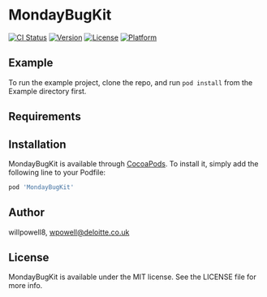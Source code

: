 # MondayBugKit

[![CI Status](https://img.shields.io/travis/willpowell8/MondayBugKit.svg?style=flat)](https://travis-ci.org/willpowell8/MondayBugKit)
[![Version](https://img.shields.io/cocoapods/v/MondayBugKit.svg?style=flat)](https://cocoapods.org/pods/MondayBugKit)
[![License](https://img.shields.io/cocoapods/l/MondayBugKit.svg?style=flat)](https://cocoapods.org/pods/MondayBugKit)
[![Platform](https://img.shields.io/cocoapods/p/MondayBugKit.svg?style=flat)](https://cocoapods.org/pods/MondayBugKit)

## Example

To run the example project, clone the repo, and run `pod install` from the Example directory first.

## Requirements

## Installation

MondayBugKit is available through [CocoaPods](https://cocoapods.org). To install
it, simply add the following line to your Podfile:

```ruby
pod 'MondayBugKit'
```

## Author

willpowell8, wpowell@deloitte.co.uk

## License

MondayBugKit is available under the MIT license. See the LICENSE file for more info.
